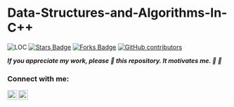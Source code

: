 # Data-Structures-and-Algorithms-In-C++

<img src="https://sloc.xyz/github/tushararoraaa/DSA-C-PLUS-PLUS" alt="LOC"/> <a href="https://github.com/tushararoraaa/DSA-C-PLUS-PLUS/stargazers"><img src="https://img.shields.io/github/stars/tushararoraaa/DSA-C-PLUS-PLUS" alt="Stars Badge"/></a>
<a href="https://github.com/tushararoraaa/DSA-C-PLUS-PLUS/network/members"><img src="https://img.shields.io/github/forks/tushararoraaa/DSA-C-PLUS-PLUS" alt="Forks Badge"/></a>
<a href="https://github.com//tushararoraaa/DSA-C-PLUS-PLUS/graphs/contributors"><img alt="GitHub contributors" src="https://img.shields.io/github/contributors/tushararoraaa/DSA-C-PLUS-PLUS?color=2b9348"></a>

**_If you appreciate my work, please 🌟 this repository. It motivates me. :rocket: :rocket:_**

### Connect with me:

[<img align="left" alt="Tushar Arora | LinkedIn" width="22px" src="https://cdn.jsdelivr.net/npm/simple-icons@v3/icons/linkedin.svg" />][linkedin]
[<img align="left" alt="Tushar Arora | Instagram" width="22px" src="https://cdn.jsdelivr.net/npm/simple-icons@v3/icons/instagram.svg" />][instagram]

[instagram]: https://instagram.com/tushar_aroraaa
[linkedin]: https://www.linkedin.com/in/tushar-arora-1b04201b9/

